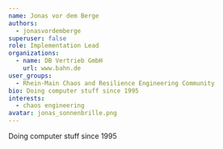 ```yaml
---
name: Jonas vor dem Berge
authors:
  - jonasvordemberge
superuser: false
role: Implementation Lead
organizations:
  - name: DB Vertrieb GmbH
    url: www.bahn.de
user_groups:
  - Rhein-Main Chaos and Resilience Engineering Community
bio: Doing computer stuff since 1995
interests:
  - chaos engineering
avatar: jonas_sonnenbrille.png
---
```

Doing computer stuff since 1995
